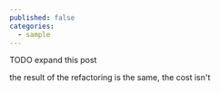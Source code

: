 ```yaml
---
published: false
categories:
  - sample
---
```


TODO expand this post

the result of the refactoring is the same, the cost isn't
